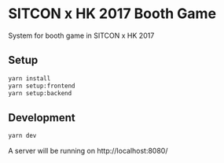 # SITCON x HK 2017 Booth Game

System for booth game in SITCON x HK 2017

## Setup
```bash
yarn install
yarn setup:frontend
yarn setup:backend
```

## Development
```bash
yarn dev
```

A server will be running on http://localhost:8080/
